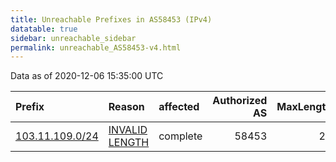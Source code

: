 ```yaml
---
title: Unreachable Prefixes in AS58453 (IPv4)
datatable: true
sidebar: unreachable_sidebar
permalink: unreachable_AS58453-v4.html
---
```


Data as of 2020-12-06 15:35:00 UTC


<div class="datatable-begin"></div>

| Prefix                                                   | Reason                                                                                                    | affected   |   Authorized AS |   MaxLength | Anchor                                       |   unreachable /24s |
|:---------------------------------------------------------|:----------------------------------------------------------------------------------------------------------|:-----------|----------------:|------------:|:---------------------------------------------|-------------------:|
| [103.11.109.0/24](https://stat.ripe.net/103.11.109.0/24) | [INVALID LENGTH](https://rpki-validator.ripe.net/announcement-preview?asn=AS58453&prefix=103.11.109.0/24) | complete   |           58453 |          22 | [APNIC](unreachable_APNIC_RPKI_Root-v4.html) |                  1 |

<div class="datatable-end"></div>